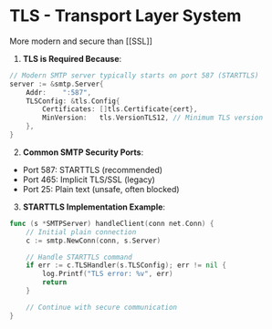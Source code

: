 # TLS - Transport Layer System

More modern and secure than [[SSL]]

1. **TLS is Required Because**:

```go
// Modern SMTP server typically starts on port 587 (STARTTLS)
server := &smtp.Server{
    Addr:    ":587",
    TLSConfig: &tls.Config{
        Certificates: []tls.Certificate{cert},
        MinVersion:   tls.VersionTLS12, // Minimum TLS version
    },
}
```

2. **Common SMTP Security Ports**:

- Port 587: STARTTLS (recommended)
- Port 465: Implicit TLS/SSL (legacy)
- Port 25: Plain text (unsafe, often blocked)

3. **STARTTLS Implementation Example**:

```go
func (s *SMTPServer) handleClient(conn net.Conn) {
    // Initial plain connection
    c := smtp.NewConn(conn, s.Server)

    // Handle STARTTLS command
    if err := c.TLSHandler(s.TLSConfig); err != nil {
        log.Printf("TLS error: %v", err)
        return
    }

    // Continue with secure communication
}
```
